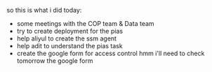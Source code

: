 so this is what i did today:
- some meetings with the COP team & Data team
- try to create deployment for the pias
- help aliyul to create the ssm agent
- help adit to understand the pias task
- create the google form for access control
hmm i'll need to check tomorrow the google form